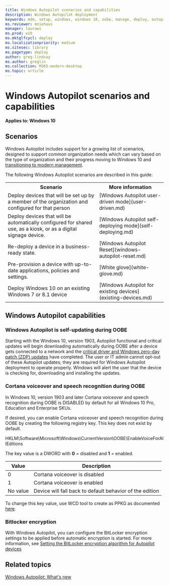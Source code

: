 ```yaml
---
title: Windows Autopilot scenarios and capabilities
description: Windows Autopilot deployment
keywords: mdm, setup, windows, windows 10, oobe, manage, deploy, autopilot, ztd, zero-touch, partner, msfb, intune
ms.reviewer: mniehaus
manager: laurawi
ms.prod: w10
ms.mktglfcycl: deploy
ms.localizationpriority: medium
ms.sitesec: library
ms.pagetype: deploy
author: greg-lindsay
ms.author: greglin
ms.collection: M365-modern-desktop
ms.topic: article
---
```



# Windows Autopilot scenarios and capabilities

**Applies to: Windows 10**

## Scenarios

Windows Autopilot includes support for a growing list of scenarios, designed to support common organization needs which can vary based on the type of organization and their progress moving to Windows 10 and [transitioning to modern management](https://docs.microsoft.com/windows/client-management/manage-windows-10-in-your-organization-modern-management).

The following Windows Autopilot scenarios are described in this guide:

<table>
<th>Scenario<th>More information
<tr><td>Deploy devices that will be set up by a member of the organization and configured for that person<td>[Windows Autopilot user-driven mode](user-driven.md)
<tr><td>Deploy devices that will be automatically configured for shared use, as a kiosk, or as a digital signage device.<td>[Windows Autopilot self-deploying mode](self-deploying.md)
<tr><td>Re-deploy a device in a business-ready state.<td>[Windows Autopilot Reset](windows-autopilot-reset.md)
<tr><td>Pre-provision a device with up-to-date applications, policies and settings.<td>[White glove](white-glove.md)
<tr><td>Deploy Windows 10 on an existing Windows 7 or 8.1 device<td>[Windows Autopilot for existing devices](existing-devices.md)
</table>

## Windows Autopilot capabilities

### Windows Autopilot is self-updating during OOBE

Starting with the Windows 10, version 1903, Autopilot functional and critical updates will begin downloading automatically during OOBE after a device gets connected to a network and the [critical driver and Windows zero-day patch (ZDP) updates](https://docs.microsoft.com/windows-hardware/customize/desktop/windows-updates-during-oobe) have completed. The user or IT admin cannot opt-out of these Autopilot updates; they are required for Windows Autopilot deployment to operate properly.  Windows will alert the user that the device is checking for, downloading and installing the updates.

### Cortana voiceover and speech recognition during OOBE

In Windows 10, version 1903 and later Cortana voiceover and speech recognition during OOBE is DISABLED by default for all Windows 10 Pro, Education and Enterprise SKUs.

If desired, you can enable Cortana voiceover and speech recognition during OOBE by creating the following registry key. This key does not exist by default.

HKLM\Software\Microsoft\Windows\CurrentVersion\OOBE\EnableVoiceForAllEditions

The key value is a DWORD with  **0** = disabled and **1** = enabled.

| Value | Description |
| --- | --- |
| 0 | Cortana voiceover is disabled |
| 1 | Cortana voiceover is enabled |
| No value | Device will fall back to default behavior of the edition |

To change this key value, use WCD tool to create as PPKG as documented [here](https://docs.microsoft.com/windows/configuration/wcd/wcd-oobe#nforce).

### Bitlocker encryption

With Windows Autopilot, you can configure the BitLocker encryption settings to be applied before automatic encryption is started. For more information, see [Setting the BitLocker encryption algorithm for Autopilot devices](bitlocker.md)

## Related topics

[Windows Autopilot: What's new](windows-autopilot-whats-new.md)
